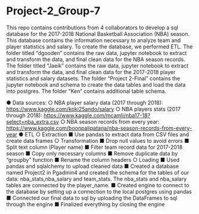 # Project-2_Group-7
This repo contains contributions from 4 collaborators to develop a sql database for the 2017-2018 National Basketball Association (NBA) season. This database contains the information necessary to analyze team and player statistics and salary. To create the database, we performed ETL. The folder titled “dgooden” contains the raw data, jupyter notebook to extract and transform the data, and final clean data for the NBA season records. The folder titled “Jaeik” contains the raw data, jupyter notebook to extract and transform the data, and final clean data for the 2017-2018 player statistics and salary datasets. The folder “Project 2-Final” contains the jupyter notebook and schema to create the data tables and load the data into postgres. The folder “Ken“ contains additional table schema. 

●	Data sources: 
○	NBA player salary data (2017 through 2018): https://www.kaggle.com/koki25ando/salary
○	NBA players stats (2017 through 2018): https://www.kaggle.com/mcamli/nba17-18?select=nba_extra.csv
○	NBA season records from every year: https://www.kaggle.com/boonpalipatana/nba-season-records-from-every-year
●	ETL
○	Extraction
■	Use pandas to extract data from CSV files and create data frames
○	Transformation
■	Drop null values to avoid errors
■	Split text column (Player name)
■	Filter team record data for 2017-2018 season
■	Copy only necessary columns
■	Remove duplicate data by “groupby” function
■	Rename the column headers
○	Loading
■	Used pandas and sqlalchemy to upload cleaned data 
■	Created a database named  Project2 in Pgadmin4 and created the schema for the tables of our data: nba_stats,nba_salary and team_stats. The nba_stats and nba_salary tables are connected by the player_name. 
■	Created engine to connect to the database by setting up a connection to the local postgres using pandas
■	Connected our final data  to sql by uploading the DataFrames to sql through the engine
■	Finalized everything by closing the engine
